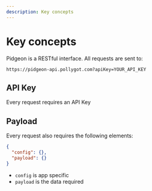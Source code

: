 ```yaml
---
description: Key concepts
---
```


# Key concepts

Pidgeon is a RESTful interface. All requests are sent to:

```
https://pidgeon-api.pollygot.com?apiKey=YOUR_API_KEY
```


## API Key

Every request requires an API Key 

## Payload

Every request also requires the following elements:

```json
{
  "config": {},
  "payload": {}
}
```
- `config` is app specific
- `payload` is the data required
